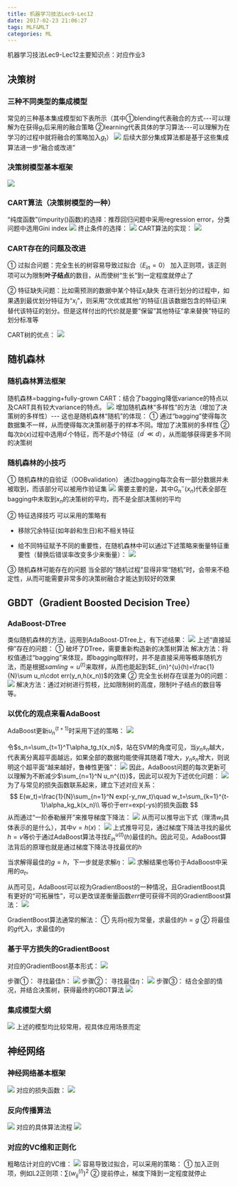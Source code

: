 ```yaml
---
title: 机器学习技法Lec9-Lec12
date: 2017-02-23 21:06:27
tags: MLF&MLT
categories: ML
---
```


机器学习技法Lec9-Lec12主要知识点：对应作业3
<!-- more -->

## 决策树

### 三种不同类型的集成模型

常见的三种基本集成模型如下表所示（其中①blending代表融合的方式---可以理解为在获得$g_t$后采用的融合策略 ②learning代表具体的学习算法---可以理解为在学习的过程中就将融合的策略加入$g_t$）
![](MLT3/pic1.png)
后续大部分集成算法都是基于这些集成算法进一步“融合或改进”

### 决策树模型基本框架

![](MLT3/pic2.png)

### CART算法（决策树模型的一种）

“纯度函数”(impurity()函数)的选择：推荐回归问题中采用regression error，分类问题中选用Gini index
![](MLT3/pic3.png)
终止条件的选择：
![](MLT3/pic4.png)
CART算法的实现：
![](MLT3/pic5.png)

### CART存在的问题及改进

① 过拟合问题：完全生长的树容易导致过拟合（$E_{in}=0$）
加入正则项，该正则项可以为限制**叶子结点**的数目，从而使树“生长”到一定程度就停止了

② 特征缺失问题：比如需预测的数据中某个特征$x_i$缺失
在进行划分的过程中，如果遇到最优划分特征为“$x_i$”，则采用“次优或其他”的特征(且该数据包含的特征)来替代该特征的划分。但是这样付出的代价就是要“保留”其他特征“拿来替换”特征的划分标准等

CART树的优点：
![](MLT3/pic6.png)

## 随机森林

### 随机森林算法框架

随机森林=bagging+fully-grown CART：结合了bagging降低variance的特点以及CART具有较大variance的特点。
![](MLT3/pic7.png)
增加随机森林“多样性”的方法（增加了决策树的多样性）--- 这也是随机森林“随机”的体现：
① 通过“bagging”使得每次数据集不一样，从而使得每次决策树基于的样本不同。增加了决策树的多样性
② 每次$b(x)$过程中选用$d^\prime$个特征，而不是$d$个特征（$d^\prime \ll d$），从而能够获得更多不同的决策树 

### 随机森林的小技巧

① 随机森林的自验证（OOBvalidation）
通过bagging每次会有一部分数据并未被取到，而该部分可以被用作验证集
![](MLT3/pic8.png)
需要主要的是，其中$G_n^{-}(x_n)$代表全部在bagging中未取到$x_n$的决策树的平均，而不是全部决策树的平均

② 特征选择技巧
可以采用的策略有

- 移除冗余特征(如年龄和生日)和不相关特征

- 给不同特征赋予不同的重要性，在随机森林中可以通过下述策略来衡量特征重要性（替换后错误率改变多少来衡量）：
  ![](MLT3/pic9.png)

③ 随机森林可能存在的问题
当全部的“随机过程”显得非常“随机”时，会带来不稳定性，从而可能需要非常多的决策树融合才能达到较好的效果

## GBDT（Gradient Boosted Decision Tree）

### AdaBoost-DTree

类似随机森林的方法，运用到AdaBoost-DTree上，有下述结果：
![](MLT3/pic10.png)
上述“直接延伸”存在的问题：
① 破坏了DTree，需要重新构造新的决策树算法
解决方法：将权值通过“bagging”来体现，即bagging取样时，并不是直接采用等概率随机方法，而是根据$samling\propto u^{(t)}$来取样，从而也能起到$E_{in}^{u}(h)=\frac{1}{N}\sum u_n\cdot err(y_n,h(x_n))$的效果
② 完全生长树存在误差为0的问题：
![](MLT3/pic11.png)
解决方法：通过对树进行剪枝，比如限制树的高度，限制叶子结点的数目等等。

### 以优化的观点来看AdaBoost

AdaBoost更新$u_n^{(t+1)}$时采用下述的策略：
![](MLT3/pic12.png)

令$s_n=\sum_{t=1}^T\alpha_tg_t(x_n)$，站在SVM的角度可见，当$y_ns_n$越大，代表离分离超平面越远，如果全部的数据均能使得其随着$T$增大，$y_ns_n$增大，则说明这个超平面“越来越好，鲁棒性更强”：
![](MLT3/pic13.png)
因此，AdaBoost问题的每次更新可以理解为不断减少$\sum_{n=1}^N u_n^{(t)}$，因此可以视为下述优化问题：
![](MLT3/pic14.png)
为了与常见的损失函数联系起来，建立下述对应关系：
$$
E(w_t)=\frac{1}{N}\sum_{n=1}^N exp(-y_nw_t)\quad w_t=\sum_{k=1}^{t-1}\alpha_kg_k(x_n)\\
等价于err=exp(-ys)的损失函数
$$
从而通过“一阶泰勒展开”来推导梯度下降法：
![](MLT3/pic15.png)
从而可以推导出下式（理清$w_t$具体表示的是什么），其中$v=h(x)$：
![](MLT3/pic16.png)
上式推导可见，通过梯度下降法寻找的最优$h=v$等价于通过AdaBoost算法寻找$E_{in}^{u(t)}(h)$最佳的$h$。因此可见，AdaBoost算法背后的原理也就是通过梯度下降法寻找最优的$h$

当求解得最佳的$g=h$，下一步就是求解$\eta$：
![](MLT3/pic17.png)
求解结果也等价于AdaBoost中采用的$\alpha_t$。

从而可见，AdaBoost可以视为GradientBoost的一种情况，且GradientBoost具有更好的“可拓展性”，可以更改误差衡量函数$err$便可获得不同的GradientBoost算法：
![](MLT3/pic18.png)

GradientBoost算法通常的解法：
① 先将$\eta$视为常量，求最佳的$h=g$
② 将最佳的$g$代入，求最佳的$\eta$

### 基于平方损失的GradientBoost

对应的GradientBoost基本形式：
![](MLT3/pic19.png)

步骤①： 寻找最佳$h$：
![](MLT3/pic20.png)
步骤②： 寻找最佳$\eta$：
![](MLT3/pic21.png)
步骤③： 结合全部的情况，并结合决策树，获得最终的GBDT算法
![](MLT3/pic22.png)

### 集成模型大纲

![](MLT3/pic23.png)
上述的模型均比较常用，视具体应用场景而定

## 神经网络

### 神经网络基本框架

![](MLT3/pic24.png)
对应的损失函数：
![](MLT3/pic25.png)

### 反向传播算法

![](MLT3/pic26.png)
对应的具体算法流程
![](MLT3/pic27.png)

### 对应的VC维和正则化

粗略估计对应的VC维：
![](MLT3/pic28.png)
容易导致过拟合，可以采用的策略：
① 加入正则项，例如L2正则项：$\sum(w_{ij}^{(l)})^2$
② 提前停止，梯度下降到一定程度就停止